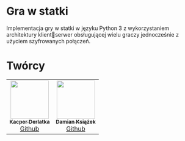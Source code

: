 # Gra w statki
Implementacja gry w statki w języku Python 3 z wykorzystaniem architektury klientserwer obsługującej wielu graczy jednocześnie z użyciem szyfrowanych połączeń.

# Twórcy

<table>
  <tr>
    <td align="center"><a href="https://github.com/Delci0r"><img src="https://avatars.githubusercontent.com/u/51274280?v=4" width="100px;" alt=""/><br /><sub><b>Kacper Derlatka</b></sub></a><br /><a href="https://github.com/Delcior">Github</a></td>
    <td align="center"><a href="https://github.com/Sagoito"><img src="https://avatars.githubusercontent.com/u/22767772?v=4" width="100px;" alt=""/><br /><sub><b>Damian Książek</b></sub></a><br /><a href="https://github.com/Sagoito">Github</a> </td>
  </tr>
</table>
